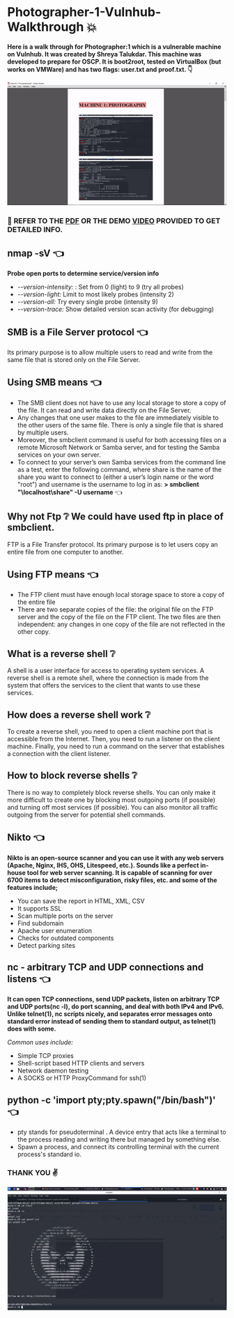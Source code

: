 # Photographer-1-Vulnhub-Walkthrough :collision:
**Here is a walk through for Photographer:1 which is a vulnerable machine on Vulnhub. It was created by Shreya Talukdar. This machine was developed to prepare for OSCP. It is boot2root, tested on VirtualBox (but works on VMWare) and has two flags: user.txt and proof.txt. :point_down:**

![Machine_Photographer_Demo_GIF](https://github.com/MoonPengu/Photographer-1-Vulnhub-Walkthrough/blob/master/Machine1_Photography_GIF.gif)

### :star2: **REFER TO THE [PDF](https://github.com/MoonPengu/Photographer-1-Vulnhub-Walkthrough/blob/master/Machine%201%20Photography.pdf) OR THE DEMO [VIDEO](https://github.com/MoonPengu/Photographer-1-Vulnhub-Walkthrough/blob/master/Machine1.mp4) PROVIDED TO GET DETAILED INFO.**

## nmap -sV :point_left:
**Probe open ports to determine service/version info**
- *--version-intensity:* <level>: Set from 0 (light) to 9 (try all probes)
- *--version-light:* Limit to most likely probes (intensity 2)
- *--version-all:* Try every single probe (intensity 9)
- *--version-trace:* Show detailed version scan activity (for debugging)

## SMB is a File Server protocol :point_left:
Its primary purpose is to allow multiple users to read and write from the same file that is stored only on the File Server.

## Using SMB means :point_left:

- The SMB client does not have to use any local storage to store a copy of the file. It can read and write data directly on the File Server.
- Any changes that one user makes to the file are immediately visible to the other users of the same file. There is only a single file that is shared by multiple users.
- Moreover, the smbclient command is useful for both accessing files on a remote Microsoft Network or Samba server, and for testing the Samba services on your own server.
- To connect to your server’s own Samba services from the command line as a test, enter the following command, where share is the name of the share you want to connect to (either a user’s login name or the word "root") and username is the username to log in as:
**> smbclient "\\localhost\share" -U username** :point_left:

## Why not Ftp :grey_question: We could have used ftp in place of smbclient.
FTP is a File Transfer protocol. Its primary purpose is to let users copy an entire file from one computer to another.

## Using FTP means :point_left:

- The FTP client must have enough local storage space to store a copy of the entire file
- There are two separate copies of the file: the original file on the FTP server and the copy of the file on the FTP client. The two files are then independent: any changes in one copy of the file are not reflected in the other copy.

## What is a reverse shell :grey_question:
A shell is a user interface for access to operating system services. A reverse shell is a remote shell, where the connection is made from the system that offers the services to the client that wants to use these services.

## How does a reverse shell work :grey_question:
To create a reverse shell, you need to open a client machine port that is accessible from the Internet. Then, you need to run a listener on the client machine. Finally, you need to run a command on the server that establishes a connection with the client listener.

## How to block reverse shells :grey_question:
There is no way to completely block reverse shells. You can only make it more difficult to create one by blocking most outgoing ports (if possible) and turning off most services (if possible). You can also monitor all traffic outgoing from the server for potential shell commands.

## Nikto :point_left:
**Nikto is an open-source scanner and you can use it with any web servers (Apache, Nginx, IHS, OHS, Litespeed, etc.). Sounds like a perfect in-house tool for web server scanning. It is capable of scanning for over 6700 items to detect misconfiguration, risky files, etc. and some of the features include;**

- You can save the report in HTML, XML, CSV
- It supports SSL
- Scan multiple ports on the server
- Find subdomain
- Apache user enumeration
- Checks for outdated components
- Detect parking sites

## nc - arbitrary TCP and UDP connections and listens :point_left:
**It can open TCP connections, send UDP packets, listen on arbitrary TCP and UDP ports(nc -l), do port scanning, and deal with both IPv4 and IPv6. Unlike telnet(1), nc scripts nicely, and separates error messages onto standard error instead of sending them to standard output, as telnet(1) does with some.**

*Common uses include:*
- Simple TCP proxies
- Shell-script based HTTP clients and servers
- Network daemon testing
- A SOCKS or HTTP ProxyCommand for ssh(1)

## python -c 'import pty;pty.spawn("/bin/bash")' :point_left:

- pty stands for pseudoterminal . A device entry that acts like a terminal to the process reading and writing there but managed by something else.
- Spawn a process, and connect its controlling terminal with the current process's standard io.

### **THANK YOU** :v:
![Successful Completion Screenshot](https://github.com/MoonPengu/Photographer-1-Vulnhub-Walkthrough/blob/master/proof.JPG)
